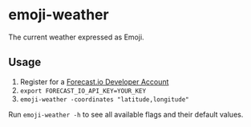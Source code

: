 # emoji-weather

The current weather expressed as Emoji.

## Usage

1. Register for a [Forecast.io Developer Account](https://developer.forecast.io/)
2. `export FORECAST_IO_API_KEY=YOUR_KEY`
3. `emoji-weather -coordinates "latitude,longitude"`

Run `emoji-weather -h` to see all available flags and their default values.
